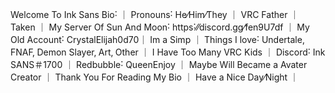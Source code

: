  Welcome To Ink Sans Bio˸ 
｜ Pronouns˸ He⁄Him⁄They ｜ VRC Father ｜ Taken 
｜ My Server Of Sun And Moon˸ https˸⁄⁄discord․gg⁄fen9U7df 
｜ My Old Account˸ CrystalElijah0d70｜ Im a Simp 
｜ Things I love˸ Undertale‚ FNAF‚ Demon Slayer‚ Art‚ Other 
｜ I Have Too Many VRC Kids ｜ Discord˸ Ink SANS＃1700 
｜ Redbubble˸ QueenEnjoy 
｜ Maybe Will Became a Avater Creator ｜ Thank You For Reading My Bio
｜ Have a Nice Day⁄Night ｜
